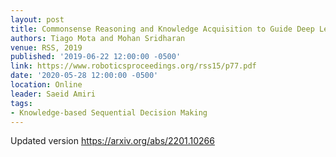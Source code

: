 ```yaml
---
layout: post
title: Commonsense Reasoning and Knowledge Acquisition to Guide Deep Learning on Robots
authors: Tiago Mota and Mohan Sridharan
venue: RSS, 2019
published: '2019-06-22 12:00:00 -0500'
link: https://www.roboticsproceedings.org/rss15/p77.pdf
date: '2020-05-28 12:00:00 -0500'
location: Online
leader: Saeid Amiri
tags:
- Knowledge-based Sequential Decision Making
---
```

Updated version
https://arxiv.org/abs/2201.10266